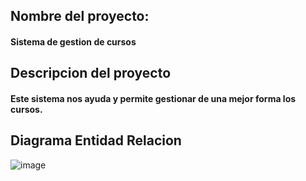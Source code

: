 ## Nombre del proyecto:
#### Sistema de gestion de cursos

## Descripcion del proyecto
#### Este sistema nos ayuda y permite gestionar de una mejor forma los cursos.

## Diagrama Entidad Relacion
![image](https://github.com/Isaak1x/act7/assets/157851303/da9df6f4-6325-4917-a5cc-5a1c10efbd6a)

